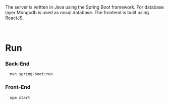 <br/>

The server is written in Java using the Spring Boot framework. For database layer Mongodb is used as nosql database. The frontend is built using ReactJS.

<br/>





# Run

### Back-End

```bash
  mvn spring-boot:run
```

### Front-End

```bash
  npm start
```
